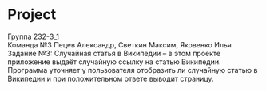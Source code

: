 # Project
Группа 232-3_1\
Команда №3 Пецев Александр, Светкин Максим, Яковенко Илья\
Задание №3:
Случайная статья в Википедии – в этом проекте приложение выдаёт случайную ссылку на статью Википедии.
Программа уточняет у пользователя отобразить ли случайную статью в Википедии и при положительном ответе выводит страницу.
